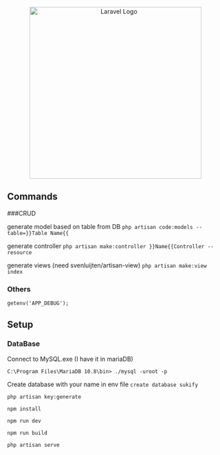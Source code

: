 <p align="center"><a href="https://laravel.com" target="_blank"><img src="https://raw.githubusercontent.com/laravel/art/master/logo-lockup/5%20SVG/2%20CMYK/1%20Full%20Color/laravel-logolockup-cmyk-red.svg" width="400" alt="Laravel Logo"></a></p>

## Commands
###CRUD

generate model based on table from DB
`php artisan code:models --table=}}Table Name{{`

generate controller
`php artisan make:controller }}Name{{Controller --resource`

generate views (need svenluijten/artisan-view)
`php artisan make:view index`
### Others

`getenv('APP_DEBUG');`

## Setup
### DataBase

Connect to MySQL.exe (I have it in mariaDB)

`C:\Program Files\MariaDB 10.8\bin> ./mysql -uroot -p`

Create database with your name in env file
`create database sukify`

`php artisan key:generate`

`npm install`

`npm run dev`

`npm run build`

`php artisan serve`
